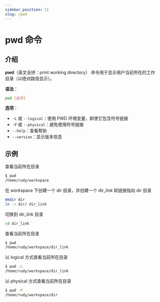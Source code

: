 ```yaml
---
sidebar_position: 11
slug: /pwd
---
```


# pwd 命令



## 介绍

**pwd**（英文全拼：print working directory） 命令用于显示用户当前所在的工作目录（以绝对路径显示）。

**语法**：

```bash
pwd [选项]
```

**选项**：

- `-L` 或 `--logical`：使用 PWD 环境变量，即使它包含符号链接
- `-P` 或 `--physical`：避免使用符号链接
- `--help`：查看帮助
- `--version`：显示版本信息



## 示例

查看当前所在目录

```bash
$ pwd
/home/rudy/workspace
```

在 workspace 下创建一个 dir 目录，并创建一个 dir_link 软链接指向 dir 目录

```bash
mkdir dir
ln -s dir/ dir_link
```

切换到 dir_link 目录

```bash
cd dir_link
```

查看当前所在目录

```bash
$ pwd
/home/rudy/workspace/dir_link
```

以 logical 方式查看当前所在目录

```bash
$ pwd -L
/home/rudy/workspace/dir_link
```

以 physical 方式查看当前所在目录

```bash
$ pwd -P
/home/rudy/workspace/dir
```

